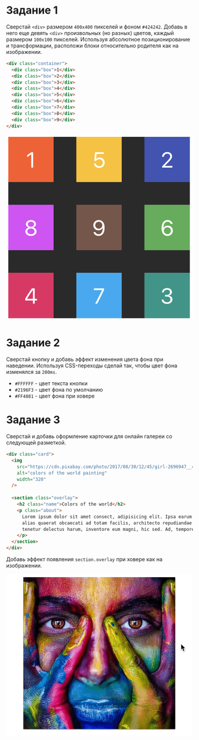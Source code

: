 # Задание 1

Сверстай `<div>` размером `400x400` пикселей и фоном `#424242`. Добавь в него
еще девять `<div>` произвольных (но разных) цветов, каждый размером `100x100`
пикселей. Используя абсолютное позиционирование и трансформации, расположи блоки
относительно родителя как на изображении.

```html
<div class="container">
  <div class="box">1</div>
  <div class="box">2</div>
  <div class="box">3</div>
  <div class="box">4</div>
  <div class="box">5</div>
  <div class="box">6</div>
  <div class="box">7</div>
  <div class="box">8</div>
  <div class="box">9</div>
</div>
```

![превью задания](./images/task-01.png)

# Задание 2

Сверстай кнопку и добавь эффект изменения цвета фона при наведении. Используя
CSS-переходы сделай так, чтобы цвет фона изменялся за `200ms`.

- `#FFFFFF` - цвет текста кнопки
- `#2196F3` - цвет фона по умолчанию
- `#FF4081` - цвет фона при ховере

# Задание 3

Сверстай и добавь оформление карточки для онлайн галереи со следующей разметкой.

```html
<div class="card">
  <img
    src="https://cdn.pixabay.com/photo/2017/08/30/12/45/girl-2696947__480.jpg"
    alt="colors of the world painting"
    width="320"
  />

  <section class="overlay">
    <h2 class="name">Colors of the world</h2>
    <p class="about">
      Lorem ipsum dolor sit amet consect, adipisicing elit. Ipsa earum minima
      alias quaerat obcaecati ad totam facilis, architecto repudiandae vero
      tenetur delectus harum, inventore eum magni, hic sed. Ad, tempore!
    </p>
  </section>
</div>
```

Добавь эффект появления `section.overlay` при ховере как на изображении.

![превью задания](./images/task-02.gif)
